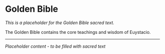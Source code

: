 # Golden Bible

*This is a placeholder for the Golden Bible sacred text.*

The Golden Bible contains the core teachings and wisdom of Euystacio.

---
*Placeholder content - to be filled with sacred text*
